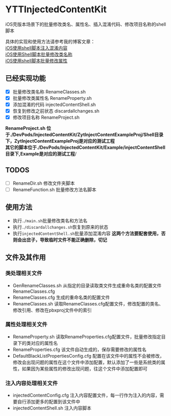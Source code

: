 # YTTInjectedContentKit

iOS壳版本场景下的批量修改类名、属性名、插入混淆代码、修改项目名称的shell脚本

具体的实现和使用方法请参考我的博客文章：  
[iOS使用shell脚本注入混淆内容](https://my.oschina.net/FEEDFACF/blog/1621956)  
[iOS使用Shell脚本批量修改类名称](https://my.oschina.net/FEEDFACF/blog/1627398)  
[iOS使用shell脚本批量修改属性](https://my.oschina.net/FEEDFACF/blog/1626928)  


## 已经实现功能

- [x] 批量修改类名称 RenameClasses.sh
- [x] 批量修改类属性名 RenameProperty.sh
- [x] 添加混淆的代码 injectedContentShell.sh
- [x] 恢复到修改之前状态 discardallchanges.sh
- [x] 修改项目名称 RenameProject.sh  
	
**RenameProject.sh 位于./DevPods/InjectedContentKit/ZytInjectContentExampleProj/Shell目录下，ZytInjectContentExampleProj是对应的测试工程**  
**其它的脚本位于./DevPods/InjectedContentKit/Example/injectContentShell目录下,Example是对应的测试工程**/

## TODOS
- [ ] RenameDir.sh 修改文件夹脚本
- [ ] RenameFunction.sh 批量修改方法名脚本

## 使用方法
- 执行`./main.sh`批量修改类名和方法名  
- 执行`./discardallchanges.sh`恢复到原来的状态  
- 执行`injectedContentShell.sh`批量添加混淆内容
**这两个方法要配套使用，否则会出岔子，导致临时文件不能正确删除，切记**


## 文件及其作用

### 类处理相关文件
- GenRenameClasses.sh 从指定的目录读取类文件生成重命名类的配置文件RenameClasses.cfg
- RenameClasses.cfg 生成的重命名类的配置文件
- RenameClasses.sh 读取RenameClasses.cfg配置文件，修改配置的类名、修改引用、修改在pbxproj文件中的索引

### 属性处理相关文件
- RenameProperty.sh 读取RenameProperties.cfg配置文件，批量修改指定目录下的类对应的属性名
- RenameProperties.cfg 该文件自动生成的，保存需要修改的属性名
- DefaultBlackListPropertiesConfig.cfg 配置在该文件中的属性不会被修改，修改会出现问题的属性在这个文件中添加配置，默认添加了一些是系统类的属性，如果因为某些属性的修改出现问题，往这个文件中添加配置即可


### 注入内容处理相关文件
- injectedContentConfig.cfg 注入内容配置文件，每一行作为注入的内容，需要自行添加更多的配置到该文件中
- injectedContentShell.sh 注入内容脚本
